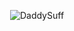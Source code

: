 
<!-- BUTTONS -->
<p align="center">
    <img src="https://komarev.com/ghpvc/?username=DaddySuff&label=Profile%20views&style=for-the-badge" alt="DaddySuff" />
</p>

